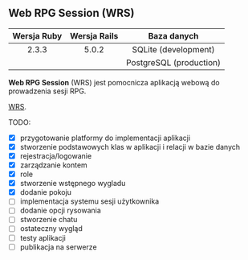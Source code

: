 ## Web RPG Session (WRS)

| Wersja Ruby   | Wersja Rails  | Baza danych  |
|:-------------:|:-------------:|:-------------:|
| 2.3.3         | 5.0.2         |SQLite (development)|
|               |               |PostgreSQL (production)|

**Web RPG Session** (WRS) jest pomocnicza aplikacją webową do prowadzenia sesji RPG.


[WRS](https://wrpgs.herokuapp.com/).

TODO:
- [x] przygotowanie platformy do implementacji aplikacji
- [x] stworzenie podstawowych klas w aplikacji i relacji w bazie danych
- [x] rejestracja/logowanie
- [x] zarządzanie kontem
- [x] role
- [x] stworzenie wstępnego wygladu
- [x] dodanie pokoju
- [ ] implementacja systemu sesji użytkownika
- [ ] dodanie opcji rysowania
- [ ] stworzenie chatu
- [ ] ostateczny wygląd
- [ ] testy aplikacji
- [ ] publikacja na serwerze
